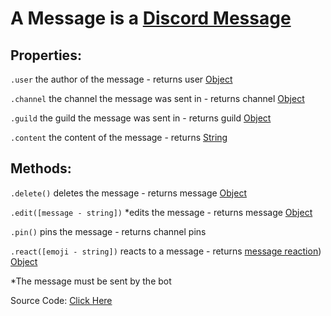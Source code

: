 # A Message is a [Discord Message](https://discord.com/developers/docs/resources/channel#message-object)

## Properties:

`.user` the author of the message - returns user [Object](https://javascript.info/object)

`.channel` the channel the message was sent in - returns channel [Object](https://javascript.info/object)

`.guild` the guild the message was sent in - returns guild [Object](https://javascript.info/object)

`.content` the content of the message - returns [String](https://javascript.info/types#string)

## Methods:

`.delete()` deletes the message - returns message [Object](https://javascript.info/object)

`.edit([message - string])` *edits the message - returns message [Object](https://javascript.info/object)

`.pin()` pins the message - returns channel pins 

`.react([emoji - string])` reacts to a message - returns [message reaction](https://github.com/discordjslib/discordjslib/blob/main/Documentation/Classes/Reaction.md)) [Object](https://javascript.info/object)

*The message must be sent by the bot

Source Code: [Click Here](https://github.com/discordjslib/discordjslib/blob/main/lib/Classes/Messages/Message.js)   

